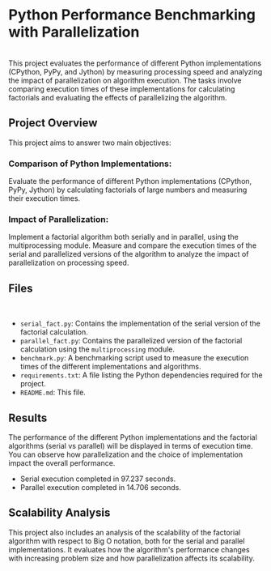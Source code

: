 <h1>Python Performance Benchmarking with Parallelization</h1>
<br>
This project evaluates the performance of different Python implementations (CPython, PyPy, and Jython) by measuring processing speed and analyzing the impact of parallelization on algorithm execution. The tasks involve comparing execution times of these implementations for calculating factorials and evaluating the effects of parallelizing the algorithm.

<h2>Project Overview</h2>
This project aims to answer two main objectives:

<h3>Comparison of Python Implementations:</h3>
Evaluate the performance of different Python implementations (CPython, PyPy, Jython) by calculating factorials of large numbers and measuring their execution times.
<h3>Impact of Parallelization:</h3>
Implement a factorial algorithm both serially and in parallel, using the multiprocessing module.
Measure and compare the execution times of the serial and parallelized versions of the algorithm to analyze the impact of parallelization on processing speed.
<br>
<h2>Files</h2>
<br>

- `serial_fact.py`: Contains the implementation of the serial version of the factorial calculation.  
- `parallel_fact.py`: Contains the parallelized version of the factorial calculation using the `multiprocessing` module.  
- `benchmark.py`: A benchmarking script used to measure the execution times of the different implementations and algorithms.  
- `requirements.txt`: A file listing the Python dependencies required for the project.  
- `README.md`: This file.  

<h2>Results</h2>
The performance of the different Python implementations and the factorial algorithms (serial vs parallel) will be displayed in terms of execution time. You can observe how parallelization and the choice of implementation impact the overall performance.

- Serial execution completed in 97.237 seconds.
- Parallel execution completed in 14.706 seconds.

<h2>Scalability Analysis</h2>
This project also includes an analysis of the scalability of the factorial algorithm with respect to Big O notation, both for the serial and parallel implementations. It evaluates how the algorithm's performance changes with increasing problem size and how parallelization affects its scalability.
